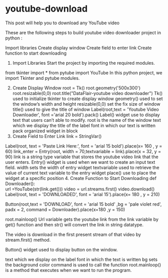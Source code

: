 # youtube-download
This post will help you to download any YouTube video

These are the following steps to build youtube video downloader project in python :

Import libraries
Create display window
Create field to enter link
Create function to start downloading
1. Import Libraries
Start the project by importing the required modules.

from tkinter import *
from pytube import YouTube
In this python project, we import Tkinter and pytube modules.

2. Create Display Window
root = Tk()
root.geometry('500x300')
root.resizable(0,0)
root.title("DataFlair-youtube video downloader")
Tk() used to initialize tkinter to create display window
geometry() used to set the window’s width and height
resizable(0,0) set the fix size of window
title() used to give the title of window
Label(root,text = 'Youtube Video Downloader', font ='arial 20 bold').pack()
Label() widget use to display text that users can’t able to modify.
root is the name of the window
text which we display the title of the label
font in which our text is written
pack organized widget in block
3. Create Field to Enter Link
link = StringVar()

Label(root, text = 'Paste Link Here:', font = 'arial 15 bold').place(x= 160 , y = 60)
link_enter = Entry(root, width = 70,textvariable = link).place(x = 32, y = 90)
link is a string type variable that stores the youtube video link that the user enters.
Entry() widget is used when we want to create an input text field.
width sets the width of entry widget
textvariable used to retrieve the value of current text variable to the entry widget
place() use to place the widget at a specific position
4. Create Function to Start Downloading
def Downloader():     
    url =YouTube(str(link.get()))
    video = url.streams.first()
    video.download()
    Label(root, text = 'DOWNLOADED', font = 'arial 15').place(x= 180 , y = 210)  

Button(root,text = 'DOWNLOAD', font = 'arial 15 bold' ,bg = 'pale violet red', padx = 2, command = Downloader).place(x=180 ,y = 150)

root.mainloop()
Url variable gets the youtube link from the link variable by get() function and then str() will convert the link in string datatype.

The video is download in the first present stream of that video by stream.first() method.

Button() widget used to display button on the window.

text which we display on the label
font in which the text is written
bg sets the background color
command is used to call the function
root.mainloop() is a method that executes when we want to run the program.
